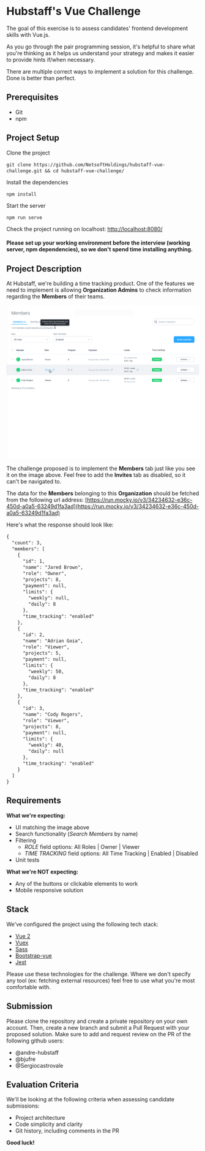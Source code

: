# Hubstaff's Vue Challenge
The goal of this exercise is to assess candidates' frontend development skills with Vue.js. 

As you go through the pair programming session, it's helpful to share what you're thinking as it helps us understand your strategy and makes it easier to provide hints if/when necessary.

There are multiple correct ways to implement a solution for this challenge. Done is better than perfect.

## Prerequisites
- Git
- npm

## Project Setup
Clone the project
```
git clone https://github.com/NetsoftHoldings/hubstaff-vue-challenge.git && cd hubstaff-vue-challenge/
```

Install the dependencies
```
npm install
```

Start the server
```
npm run serve
```

Check the project running on localhost: 
[http://localhost:8080/](http://localhost:8080/)

#### Please set up your working environment before the interview (working server, npm dependencies), so we don't spend time installing anything.

## Project Description
At Hubstaff, we're building a time tracking product. One of the features we need to implement is allowing **Organization Admins** to check information regarding the **Members** of their teams. 

![Members Screenshot](./src/assets/img/members-screen.png)

The challenge proposed is to implement the **Members** tab just like you see it on the image above. Feel free to add the **Invites** tab as disabled, so it can't be navigated to.

The data for the **Members** belonging to this **Organization** should be fetched from the following url address:
[https://run.mocky.io/v3/34234632-e36c-450d-a0a5-63249d1fa3ad](https://run.mocky.io/v3/34234632-e36c-450d-a0a5-63249d1fa3ad)

Here's what the response should look like:
```
{
  "count": 3,
  "members": [
    {
      "id": 1,
      "name": "Jared Brown",
      "role": "Owner",
      "projects": 8,
      "payment": null,
      "limits": {
        "weekly": null,
        "daily": 8
      },
      "time_tracking": "enabled"
    },
    {
      "id": 2,
      "name": "Adrian Goia",
      "role": "Viewer",
      "projects": 5,
      "payment": null,
      "limits": {
        "weekly": 50,
        "daily": 8
      },
      "time_tracking": "enabled"
    },
    {
      "id": 3,
      "name": "Cody Rogers",
      "role": "Viewer",
      "projects": 8,
      "payment": null,
      "limits": {
        "weekly": 40,
        "daily": null
      },
      "time_tracking": "enabled"
    }
  ]
}
```

## Requirements
**What we're expecting:**
- UI matching the image above
- Search functionality (*Search Members* by name)
- Filtering
  - *ROLE* field options: All Roles | Owner | Viewer
  - *TIME TRACKING* field options: All Time Tracking | Enabled | Disabled
- Unit tests

**What we're NOT expecting:**
- Any of the buttons or clickable elements to work
- Mobile responsive solution

## Stack
We've configured the project using the following tech stack:
- [Vue 2](https://vuejs.org/v2/api/)
- [Vuex](https://vuex.vuejs.org/)
- [Sass](https://sass-lang.com/)
- [Bootstrap-vue](https://bootstrap-vue.org/)
- [Jest](https://jestjs.io/)

Please use these technologies for the challenge. Where we don't specify any tool (ex: fetching external resources) feel free to use what you're most comfortable with. 

## Submission
Please clone the repository and create a private repository on your own account. Then, create a new branch and submit a Pull Request with your proposed solution. Make sure to add and request review on the PR of the following github users:
- @andre-hubstaff
- @bjufre
- @Sergiocastrovale

## Evaluation Criteria
We'll be looking at the following criteria when assessing candidate submissions:
- Project architecture
- Code simplicity and clarity
- Git history, including comments in the PR

**Good luck!**
